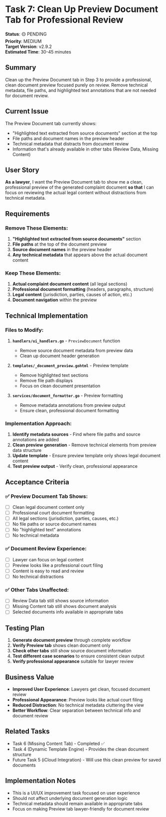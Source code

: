 # Task 7: Clean Up Preview Document Tab for Professional Review

**Status**: 🟡 PENDING  
**Priority**: MEDIUM  
**Target Version**: v2.9.2  
**Estimated Time**: 30-45 minutes  

## Summary
Clean up the Preview Document tab in Step 3 to provide a professional, clean document preview focused purely on review. Remove technical metadata, file paths, and highlighted text annotations that are not needed for document review.

## Current Issue
The Preview Document tab currently shows:
- "Highlighted text extracted from source documents" section at the top
- File paths and document names in the preview header
- Technical metadata that distracts from document review
- Information that's already available in other tabs (Review Data, Missing Content)

## User Story
**As a lawyer**, I want the Preview Document tab to show me a clean, professional preview of the generated complaint document **so that** I can focus on reviewing the actual legal content without distractions from technical metadata.

## Requirements

### Remove These Elements:
1. **"Highlighted text extracted from source documents"** section
2. **File paths** at the top of the document preview  
3. **Source document names** in the preview header
4. **Any technical metadata** that appears above the actual document content

### Keep These Elements:
1. **Actual complaint document content** (all legal sections)
2. **Professional document formatting** (headers, paragraphs, structure)
3. **Legal content** (jurisdiction, parties, causes of action, etc.)
4. **Document navigation** within the preview

## Technical Implementation

### Files to Modify:
1. **`handlers/ui_handlers.go`** - `PreviewDocument` function
   - Remove source document metadata from preview data
   - Clean up document header generation

2. **`templates/_document_preview.gohtml`** - Preview template
   - Remove highlighted text sections
   - Remove file path displays
   - Focus on clean document presentation

3. **`services/document_formatter.go`** - Preview formatting
   - Remove metadata annotations from preview output
   - Ensure clean, professional document formatting

### Implementation Approach:
1. **Identify metadata sources** - Find where file paths and source annotations are added
2. **Clean preview generation** - Remove technical elements from preview data structure
3. **Update template** - Ensure preview template only shows legal document content
4. **Test preview output** - Verify clean, professional appearance

## Acceptance Criteria

### ✅ Preview Document Tab Shows:
- [ ] Clean legal document content only
- [ ] Professional court document formatting
- [ ] All legal sections (jurisdiction, parties, causes, etc.)
- [ ] No file paths or source document names
- [ ] No "highlighted text" annotations
- [ ] No technical metadata

### ✅ Document Review Experience:
- [ ] Lawyer can focus on legal content
- [ ] Preview looks like a professional court filing
- [ ] Content is easy to read and review
- [ ] No technical distractions

### ✅ Other Tabs Unaffected:
- [ ] Review Data tab still shows source information
- [ ] Missing Content tab still shows document analysis
- [ ] Selected documents info available in appropriate tabs

## Testing Plan

1. **Generate document preview** through complete workflow
2. **Verify Preview tab** shows clean document only
3. **Check other tabs** still show source document information
4. **Test different case scenarios** to ensure consistent clean output
5. **Verify professional appearance** suitable for lawyer review

## Business Value
- **Improved User Experience**: Lawyers get clean, focused document review
- **Professional Appearance**: Preview looks like actual court filing
- **Reduced Distraction**: No technical metadata cluttering the view
- **Better Workflow**: Clear separation between technical info and document review

## Related Tasks
- Task 6 (Missing Content Tab) - Completed ✅ 
- Task 4 (Dynamic Template Engine) - Provides the clean document structure
- Future Task 5 (iCloud Integration) - Will use this clean preview for saved documents

## Implementation Notes
- This is a UI/UX improvement task focused on user experience
- Should not affect underlying document generation logic
- Technical metadata should remain available in appropriate tabs
- Focus on making Preview tab lawyer-friendly for document review